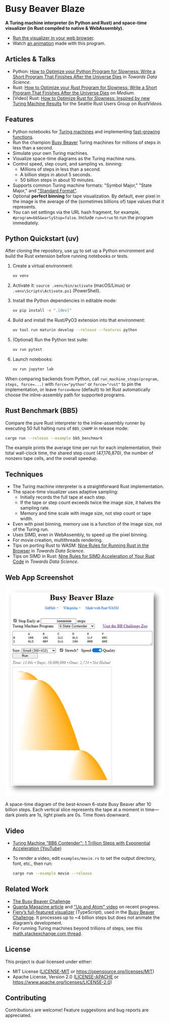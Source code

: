 # Busy Beaver Blaze

**A Turing machine interpreter (in Python and Rust) and space-time visualizer (in Rust compiled to native & WebAssembly).**

- [Run the visualizer in your web browser](https://carlkcarlk.github.io/busy_beaver_blaze/).
- Watch [an animation](https://www.youtube.com/watch?v=qYi5_mNLppY) made with this program.

## Articles & Talks

- Python: [How to Optimize your Python Program for Slowness: Write a Short Program That Finishes After the Universe Dies](https://towardsdatascience.com/how-to-optimize-your-python-program-for-slowness/) in *Towards Data Science*.
- Rust: [How to Optimize your Rust Program for Slowness: Write a Short Program That Finishes After the Universe Dies](https://medium.com/@carlmkadie/how-to-optimize-your-rust-program-for-slowness-eb2c1a64d184) on *Medium*.
- [Video] Rust: [How to Optimize Rust for Slowness: Inspired by new Turing Machine Results](https://www.youtube.com/watch?v=ec-ucXJ4x-0) for the Seattle Rust Users Group on *RustVideos*.

## Features

- Python notebooks for [Turing machines](notebooks/turing_machines.ipynb) and implementing [fast-growing functions](notebooks/tetration.ipynb).
- Run the champion [Busy Beaver](https://en.wikipedia.org/wiki/Busy_beaver) Turing machines for millions of steps in less than a second.
- Simulate your own Turing machines.
- Visualize space-time diagrams as the Turing machine runs.
- Control speed, step count, and sampling vs. binning:
  - Millions of steps in less than a second.
  - A billion steps in about 5 seconds.
  - 50 billion steps in about 10 minutes.
- Supports common Turing machine formats: "Symbol Major," "State Major," and ["Standard Format"](https://discuss.bbchallenge.org/t/standard-tm-text-format/60).
- Optional **perfect binning** for tape visualization. By default, ever pixel in the image is the average of the (sometimes billions of) tape values that it represents.
- You can set settings via the URL hash fragment, for example, `#program=bb5&earlyStop=false`. Include `run=true` to run the program immediately.

## Python Quickstart (uv)

After cloning the repository, use [uv](https://github.com/astral-sh/uv) to set up a Python environment and build the Rust extension before running notebooks or tests.

1. Create a virtual environment:

   ```bash
   uv venv
   ```

2. Activate it: `source .venv/bin/activate` (macOS/Linux) or `.venv\Scripts\Activate.ps1` (PowerShell).
3. Install the Python dependencies in editable mode:

   ```bash
   uv pip install -e ".[dev]"
   ```

4. Build and install the Rust/PyO3 extension into that environment:

   ```bash
   uv tool run maturin develop --release --features python
   ```

5. (Optional) Run the Python test suite:

   ```bash
   uv run pytest
   ```

6. Launch notebooks:

   ```bash
   uv run jupyter lab
   ```

When comparing backends from Python, call `run_machine_steps(program, steps, force=...)` with
`force="python"` or `force="rust"` to pin the implementation, or leave `force=None` (default) to
let Rust automatically choose the inline-assembly path for supported programs.

## Rust Benchmark (BB5)

Compare the pure Rust interpreter to the inline-assembly runner by executing 50 full halting runs of `BB5_CHAMP` in release mode:

```bash
cargo run --release --example bb5_benchmark
```

The example prints the average time per run for each implementation, their total wall-clock time, the shared step count (47,176,870), the number of nonzero tape cells, and the overall speedup.

## Techniques

- The Turing machine interpreter is a straightforward Rust implementation.
- The space-time visualizer uses adaptive sampling:
  - Initially records the full tape at each step.
  - If the tape or step count exceeds twice the image size, it halves the sampling rate.
  - Memory and time scale with image size, not step count or tape width.
- Even with pixel binning, memory use is a function
of the image size, not of the Turing run.
- Uses SIMD, even in WebAssembly, to speed up the pixel binning.
- For movie creation, multithreads rendering.
- Tips on porting Rust to WASM: [Nine Rules for Running Rust in the Browser](https://medium.com/towards-data-science/nine-rules-for-running-rust-in-the-browser-8228353649d1) in *Towards Data Science*.
- Tips on SIMD in Rust: [Nine Rules for SIMD Acceleration of Your Rust Code](https://www.youtube.com/watch?v=IBcJ2vRHGAY) in *Towards Data Science*.

## Web App Screenshot

![Busy Beaver Space-Time Diagram](Screenshot.png)

A space-time diagram of the best-known 6-state Busy Beaver after 10 billion steps. Each vertical slice represents the tape at a moment in time—dark pixels are 1s, light pixels are 0s. Time flows downward.

## Video

- [Turing Machine "BB6 Contender": 1 Trillion Steps with Exponential Acceleration (YouTube)](https://www.youtube.com/watch?v=IBcJ2vRHGAY)
- To render a video, edit `examples/movie.rs` to set the output directory, font, etc., then run:

  ```bash
  cargo run --example movie --release
  ```

## Related Work

- [The Busy Beaver Challenge](https://bbchallenge.org)
- [Quanta Magazine article](https://www.quantamagazine.org/amateur-mathematicians-find-fifth-busy-beaver-turing-machine-20240702/) and ["Up and Atom" video](https://www.youtube.com/watch?v=pQWFSj1CXeg&t=977s) on recent progress.
- [Fiery’s full-featured visualizer](https://fiery.pages.dev/turing/1RB1LC_0RD0RB_1RA0LC_1LD1RA) (TypeScript), used in the [Busy Beaver Challenge](https://bbchallenge.org/). It processes up to ~4 billion steps but does not animate the diagram’s development.
- For running Turing machines beyond trillions of steps, see this [math.stackexchange.com thread](https://math.stackexchange.com/questions/1202334/how-was-the-busy-beaver-candidate-fReador-6-states-calculated).

## License

This project is dual-licensed under either:

- MIT License ([LICENSE-MIT](LICENSE-MIT) or <https://opensource.org/licenses/MIT>)
- Apache License, Version 2.0 ([LICENSE-APACHE](LICENSE-APACHE) or <https://www.apache.org/licenses/LICENSE-2.0>)

## Contributing

Contributions are welcome! Feature suggestions and bug reports are appreciated.
